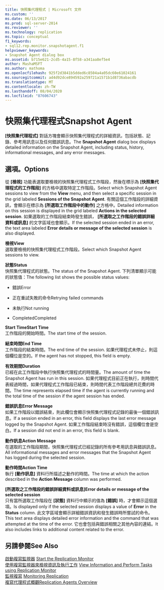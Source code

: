 ```yaml
---
title: 快照集代理程式 | Microsoft 文件
ms.custom: ''
ms.date: 06/13/2017
ms.prod: sql-server-2014
ms.reviewer: ''
ms.technology: replication
ms.topic: conceptual
f1_keywords:
- sql12.rep.monitor.snapshotagent.f1
helpviewer_keywords:
- Snapshot Agent dialog box
ms.assetid: b715e621-2cd5-4a15-8f58-a341aa8ef5e4
author: MashaMSFT
ms.author: mathoma
ms.openlocfilehash: 925f2d3841b5dded6c8504a4a05dc60e61024161
ms.sourcegitcommit: ad4d92dce894592a259721a1571b1d8736abacdb
ms.translationtype: MT
ms.contentlocale: zh-TW
ms.lasthandoff: 08/04/2020
ms.locfileid: "87606743"
---
```

# <a name="snapshot-agent"></a><span data-ttu-id="a97f7-102">快照集代理程式</span><span class="sxs-lookup"><span data-stu-id="a97f7-102">Snapshot Agent</span></span>
  <span data-ttu-id="a97f7-103">**[快照集代理程式]** 對話方塊會顯示快照集代理程式的詳細資訊，包括狀態、記錄、參考用訊息以及任何錯誤訊息。</span><span class="sxs-lookup"><span data-stu-id="a97f7-103">The **Snapshot Agent** dialog box displays detailed information on the Snapshot Agent, including status, history, informational messages, and any error messages.</span></span>  
  
## <a name="options"></a><span data-ttu-id="a97f7-104">選項。</span><span class="sxs-lookup"><span data-stu-id="a97f7-104">Options</span></span>  
 <span data-ttu-id="a97f7-105">從 **[檢視]** 功能表選取要檢視的快照集代理程式工作階段，然後在標示為 **[快照集代理程式的工作階段]** 的方格中選取特定工作階段。</span><span class="sxs-lookup"><span data-stu-id="a97f7-105">Select which Snapshot Agent sessions to view from the **View** menu, and then select a specific session in the grid labeled **Sessions of the Snapshot Agent**.</span></span> <span data-ttu-id="a97f7-106">有關這個工作階段的詳細資訊，會顯示在標示為 **[所選取工作階段中的動作]** 之方格中。</span><span class="sxs-lookup"><span data-stu-id="a97f7-106">Detailed information on this session is displayed in the grid labeled **Actions in the selected session**.</span></span> <span data-ttu-id="a97f7-107">如果選取的工作階段結束時發生錯誤， **[所選取之工作階段的錯誤詳細資料或訊息]** 的文字區域也會顯示。</span><span class="sxs-lookup"><span data-stu-id="a97f7-107">If the selected session ended in an error, the text area labeled **Error details or message of the selected session** is also displayed.</span></span>  
  
 <span data-ttu-id="a97f7-108">**檢視**</span><span class="sxs-lookup"><span data-stu-id="a97f7-108">**View**</span></span>  
 <span data-ttu-id="a97f7-109">選取要檢視的快照集代理程式工作階段。</span><span class="sxs-lookup"><span data-stu-id="a97f7-109">Select which Snapshot Agent sessions to view.</span></span>  
  
 <span data-ttu-id="a97f7-110">**狀態**</span><span class="sxs-lookup"><span data-stu-id="a97f7-110">**Status**</span></span>  
 <span data-ttu-id="a97f7-111">快照集代理程式的狀態。</span><span class="sxs-lookup"><span data-stu-id="a97f7-111">The status of the Snapshot Agent.</span></span> <span data-ttu-id="a97f7-112">下列清單顯示可能的狀態值：</span><span class="sxs-lookup"><span data-stu-id="a97f7-112">The following list shows the possible status values:</span></span>  
  
-   <span data-ttu-id="a97f7-113">錯誤</span><span class="sxs-lookup"><span data-stu-id="a97f7-113">Error</span></span>  
  
-   <span data-ttu-id="a97f7-114">正在重試失敗的命令</span><span class="sxs-lookup"><span data-stu-id="a97f7-114">Retrying failed commands</span></span>  
  
-   <span data-ttu-id="a97f7-115">未執行</span><span class="sxs-lookup"><span data-stu-id="a97f7-115">Not running</span></span>  
  
-   <span data-ttu-id="a97f7-116">Completed</span><span class="sxs-lookup"><span data-stu-id="a97f7-116">Completed</span></span>  
  
 <span data-ttu-id="a97f7-117">**Start Time**</span><span class="sxs-lookup"><span data-stu-id="a97f7-117">**Start Time**</span></span>  
 <span data-ttu-id="a97f7-118">工作階段的開始時間。</span><span class="sxs-lookup"><span data-stu-id="a97f7-118">The start time of the session.</span></span>  
  
 <span data-ttu-id="a97f7-119">**結束時間**</span><span class="sxs-lookup"><span data-stu-id="a97f7-119">**End Time**</span></span>  
 <span data-ttu-id="a97f7-120">工作階段的結束時間。</span><span class="sxs-lookup"><span data-stu-id="a97f7-120">The end time of the session.</span></span> <span data-ttu-id="a97f7-121">如果代理程式未停止，則這個欄位是空的。</span><span class="sxs-lookup"><span data-stu-id="a97f7-121">If the agent has not stopped, this field is empty.</span></span>  
  
 <span data-ttu-id="a97f7-122">**有效期間**</span><span class="sxs-lookup"><span data-stu-id="a97f7-122">**Duration**</span></span>  
 <span data-ttu-id="a97f7-123">已經在此工作階段中執行快照集代理程式的時間量。</span><span class="sxs-lookup"><span data-stu-id="a97f7-123">The amount of time the Snapshot Agent has run in this session.</span></span> <span data-ttu-id="a97f7-124">如果代理程式目前正在執行，則時間代表經過時間，如果代理程式工作階段已結束，則時間代表工作階段總共花費的時間。</span><span class="sxs-lookup"><span data-stu-id="a97f7-124">The time represents elapsed time if the agent is currently running and the total time of the session if the agent session has ended.</span></span>  
  
 <span data-ttu-id="a97f7-125">**錯誤訊息**</span><span class="sxs-lookup"><span data-stu-id="a97f7-125">**Error Message**</span></span>  
 <span data-ttu-id="a97f7-126">如果工作階段以錯誤結束，則此欄位會顯示快照集代理程式記錄的最後一個錯誤訊息。</span><span class="sxs-lookup"><span data-stu-id="a97f7-126">If a session ended in an error, this field displays the last error message logged by the Snapshot Agent.</span></span> <span data-ttu-id="a97f7-127">如果工作階段結束時沒有錯誤，這個欄位會是空白。</span><span class="sxs-lookup"><span data-stu-id="a97f7-127">If a session did not end in an error, this field is blank.</span></span>  
  
 <span data-ttu-id="a97f7-128">**動作訊息**</span><span class="sxs-lookup"><span data-stu-id="a97f7-128">**Action Message**</span></span>  
 <span data-ttu-id="a97f7-129">在選取的工作階段期間，快照集代理程式已經記錄的所有參考用訊息與錯誤訊息。</span><span class="sxs-lookup"><span data-stu-id="a97f7-129">All informational messages and error messages that the Snapshot Agent has logged during the selected session.</span></span>  
  
 <span data-ttu-id="a97f7-130">**動作時間**</span><span class="sxs-lookup"><span data-stu-id="a97f7-130">**Action Time**</span></span>  
 <span data-ttu-id="a97f7-131">執行 **[動作訊息]** 資料行所描述之動作的時間。</span><span class="sxs-lookup"><span data-stu-id="a97f7-131">The time at which the action described in the **Action Message** column was performed.</span></span>  
  
 <span data-ttu-id="a97f7-132">**[所選取之工作階段的錯誤詳細資料或訊息]**</span><span class="sxs-lookup"><span data-stu-id="a97f7-132">**Error details or message of the selected session**</span></span>  
 <span data-ttu-id="a97f7-133">只有當所選取工作階段在 **[狀態]** 資料行中顯示的值為 **[錯誤]** 時，才會顯示這個選項。</span><span class="sxs-lookup"><span data-stu-id="a97f7-133">Is displayed only if the selected session displays a value of **Error** in the **Status** column.</span></span> <span data-ttu-id="a97f7-134">此文字區域會顯示詳細錯誤資訊和發生錯誤時所嘗試的命令。</span><span class="sxs-lookup"><span data-stu-id="a97f7-134">This text area displays detailed error information and the command that was attempted at the time of the error.</span></span> <span data-ttu-id="a97f7-135">它也會包括與錯誤相關之其他內容的連結。</span><span class="sxs-lookup"><span data-stu-id="a97f7-135">It also includes links to additional content related to the error.</span></span>  
  
## <a name="see-also"></a><span data-ttu-id="a97f7-136">另請參閱</span><span class="sxs-lookup"><span data-stu-id="a97f7-136">See Also</span></span>  
 <span data-ttu-id="a97f7-137">[啟動複寫監視器](monitor/start-the-replication-monitor.md) </span><span class="sxs-lookup"><span data-stu-id="a97f7-137">[Start the Replication Monitor](monitor/start-the-replication-monitor.md) </span></span>  
 <span data-ttu-id="a97f7-138">[使用複寫監視器來檢視資訊及執行工作](monitor/view-information-and-perform-tasks-replication-monitor.md) </span><span class="sxs-lookup"><span data-stu-id="a97f7-138">[View Information and Perform Tasks using Replication Monitor](monitor/view-information-and-perform-tasks-replication-monitor.md) </span></span>  
 <span data-ttu-id="a97f7-139">[監視複寫](monitoring-replication.md) </span><span class="sxs-lookup"><span data-stu-id="a97f7-139">[Monitoring Replication](monitoring-replication.md) </span></span>  
 [<span data-ttu-id="a97f7-140">複寫代理程式概觀</span><span class="sxs-lookup"><span data-stu-id="a97f7-140">Replication Agents Overview</span></span>](agents/replication-agents-overview.md)  
  
  
